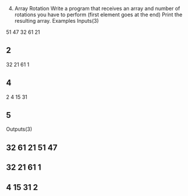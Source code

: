 4.	Array Rotation
Write a program that receives an array and number of rotations you have to perform (first element goes at the end) Print the resulting array.
Examples
Inputs(3)	                

51 47 32 61 21

2
--------------------
32 21 61 1

4
--------------------
2 4 15 31

5
-------------------
Outputs(3)

32 61 21 51 47
-------------------
32 21 61 1
------------------
4 15 31 2
---------------------





